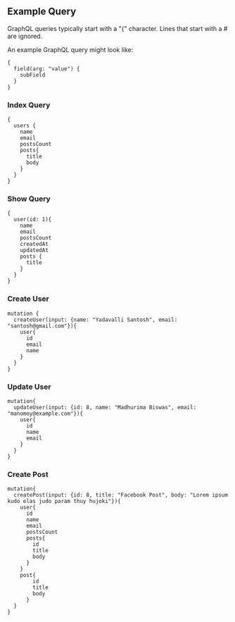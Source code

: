 ## Example Query

GraphQL queries typically start with a "{" character. Lines that start
with a # are ignored.

An example GraphQL query might look like:

    {
      field(arg: "value") {
        subField
      }
    }



### Index Query
```
{
  users {
    name
    email
    postsCount
    posts{
      title
      body
    }
  }
}
```

### Show Query
```
{
  user(id: 1){
    name
    email
    postsCount
    createdAt
    updatedAt
    posts {
      title
    }
  }
}
```

### Create User
```
mutation {
  createUser(input: {name: "Yadavalli Santosh", email: "santosh@gmail.com"}){
    user{
      id
      email
      name
    }
  }
}
```

### Update User
```
mutation{
  updateUser(input: {id: 8, name: "Madhurima Biswas", email: "manomoy@example.com"}){
    user{
      id
      name
      email
    }
  }
}
```

### Create Post

```
mutation{
  createPost(input: {id: 8, title: "Facebook Post", body: "Lorem ipsum kudo elas judo param thuy hujoki"}){
    user{
      id
      name
      email
      postsCount
      posts{
        id
        title
        body
      }
    }
    post{
        id
        title
        body
      }
  }
}
```
